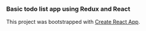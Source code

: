 ### Basic todo list app using Redux and React

This project was bootstrapped with [Create React App](https://github.com/facebook/create-react-app).

